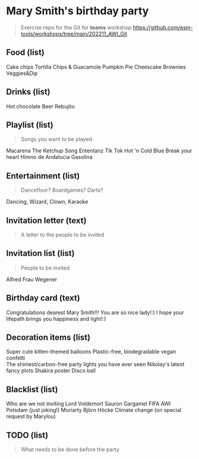 # Mary Smith's birthday party
> Exercise repo for the Git for **teams** workshop https://github.com/esm-tools/workshops/tree/main/202211_AWI_Git

## Food (list)
Cake
chips
Tortilla Chips & Guacamole 
Pumpkin Pie Cheescake
Brownies
Veggies&Dip


## Drinks (list)
Hot chocolate
Beer
Rebujito

## Playlist (list)
> Songs you want to be played

Macarena
The Ketchup Song
Ententanz
Tik Tok
Hot 'n Cold
Blue
Break your heart
Himno de Andalucia
Gasolina

## Entertainment (list)
> Dancefloor? Boardgames? Darts?

Dancing, Wizard, Clown, Karaoke

## Invitation letter (text)
> A letter to the people to be invited


## Invitation list (list)
> People to be invited

Alfred
Frau Wegener


## Birthday card (text)
Congratulations dearest Mary Smith!!!
You are so nice lady!:) I hope your lifepath brings you happiness and light!:) 


## Decoration items (list)
Super cute kitten-themed balloons
Plastic-free, biodegradable vegan confetti  
The shiniest/carbon-free party lights you have ever seen
Nikolay's latest fancy plots 
Shakira poster
Disco ball

## Blacklist (list)

Who are we not inviting
Lord Voldemort
Sauron
Gargamel
FIFA
AWI Potsdam (just joking!)
Moriarty
Björn Höcke
Climate change (on special request by Marylou)

## TODO (list)
> What needs to be done before the party


